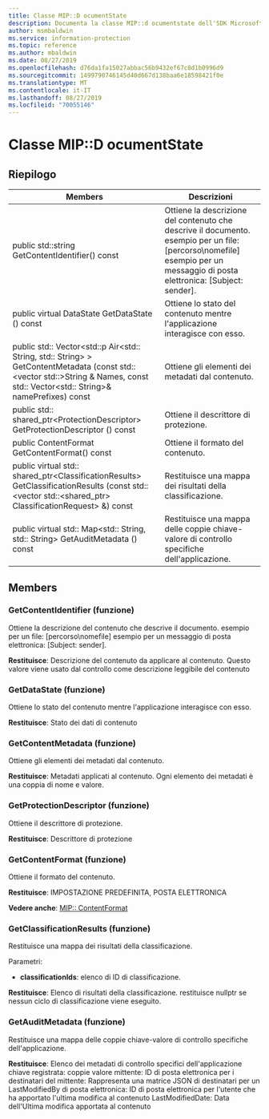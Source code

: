 ```yaml
---
title: Classe MIP::D ocumentState
description: Documenta la classe MIP::d ocumentstate dell'SDK Microsoft Information Protection (MIP).
author: msmbaldwin
ms.service: information-protection
ms.topic: reference
ms.author: mbaldwin
ms.date: 08/27/2019
ms.openlocfilehash: d76da1fa15027abbac56b9432ef67c8d1b0996d9
ms.sourcegitcommit: 1499790746145d40d667d138baa6e18598421f0e
ms.translationtype: MT
ms.contentlocale: it-IT
ms.lasthandoff: 08/27/2019
ms.locfileid: "70055146"
---
```

# <a name="class-mipdocumentstate"></a>Classe MIP::D ocumentState 
  
## <a name="summary"></a>Riepilogo
 Members                        | Descrizioni                                
--------------------------------|---------------------------------------------
public std::string GetContentIdentifier() const  |  Ottiene la descrizione del contenuto che descrive il documento. esempio per un file: [percorso\nomefile] esempio per un messaggio di posta elettronica: [Subject: sender].
public virtual DataState GetDataState () const  |  Ottiene lo stato del contenuto mentre l'applicazione interagisce con esso.
public std:: Vector\<std::p Air\<std:: String, std:: String\> \> GetContentMetadata (const std::\<vector std::\>String & Names, const std:: Vector\<std:: String\>& namePrefixes) const  |  Ottiene gli elementi dei metadati dal contenuto.
public std:: shared_ptr\<ProtectionDescriptor\> GetProtectionDescriptor () const  |  Ottiene il descrittore di protezione.
public ContentFormat GetContentFormat() const  |  Ottiene il formato del contenuto.
public virtual std:: shared_ptr\<ClassificationResults\> GetClassificationResults (const std::\<vector std::\<shared_ptr\> ClassificationRequest\> &) const  |  Restituisce una mappa dei risultati della classificazione.
public virtual std:: Map\<std:: String, std:: String\> GetAuditMetadata () const  |  Restituisce una mappa delle coppie chiave-valore di controllo specifiche dell'applicazione.
  
## <a name="members"></a>Members
  
### <a name="getcontentidentifier-function"></a>GetContentIdentifier (funzione)
Ottiene la descrizione del contenuto che descrive il documento. esempio per un file: [percorso\nomefile] esempio per un messaggio di posta elettronica: [Subject: sender].

  
**Restituisce**: Descrizione del contenuto da applicare al contenuto.
Questo valore viene usato dal controllo come descrizione leggibile del contenuto
  
### <a name="getdatastate-function"></a>GetDataState (funzione)
Ottiene lo stato del contenuto mentre l'applicazione interagisce con esso.

  
**Restituisce**: Stato dei dati di contenuto
  
### <a name="getcontentmetadata-function"></a>GetContentMetadata (funzione)
Ottiene gli elementi dei metadati dal contenuto.

  
**Restituisce**: Metadati applicati al contenuto. Ogni elemento dei metadati è una coppia di nome e valore.
  
### <a name="getprotectiondescriptor-function"></a>GetProtectionDescriptor (funzione)
Ottiene il descrittore di protezione.

  
**Restituisce**: Descrittore di protezione
  
### <a name="getcontentformat-function"></a>GetContentFormat (funzione)
Ottiene il formato del contenuto.

  
**Restituisce**: IMPOSTAZIONE PREDEFINITA, POSTA ELETTRONICA 
  
**Vedere anche**: [MIP:: ContentFormat](mip-enums-and-structs.md#contentformat-enum)
  
### <a name="getclassificationresults-function"></a>GetClassificationResults (funzione)
Restituisce una mappa dei risultati della classificazione.

Parametri:  
* **classificationIds**: elenco di ID di classificazione. 



  
**Restituisce**: Elenco di risultati della classificazione. restituisce nullptr se nessun ciclo di classificazione viene eseguito.
  
### <a name="getauditmetadata-function"></a>GetAuditMetadata (funzione)
Restituisce una mappa delle coppie chiave-valore di controllo specifiche dell'applicazione.

  
**Restituisce**: Elenco dei metadati di controllo specifici dell'applicazione chiave registrata: coppie valore mittente: ID di posta elettronica per i destinatari del mittente: Rappresenta una matrice JSON di destinatari per un LastModifiedBy di posta elettronica: ID di posta elettronica per l'utente che ha apportato l'ultima modifica al contenuto LastModifiedDate: Data dell'Ultima modifica apportata al contenuto